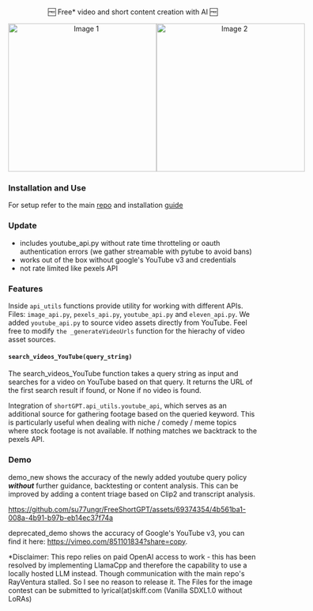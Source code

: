 #
<div align="center">

  🆓 Free* video and short content creation with AI 🆓

</div>

<div align="center">
  <div style="display: flex;">
    <img width="300" src="https://github.com/su77ungr/FreeShortGPT/assets/69374354/5701e291-d4b3-497e-aa84-f5c6339884e0" alt="Image 1">
    <img width="300" src="https://github.com/su77ungr/FreeShortGPT/assets/69374354/2b98b086-12cc-4dc0-bebd-c34fb856ad01" alt="Image 2">
  </div>
</div>


</div>


### Installation and Use

For setup refer to the main [repo](https://docs.shortgpt.ai/docs/how-to-install) and installation [guide](https://docs.shortgpt.ai/docs/how-to-install)
### Update 
- includes youtube_api.py without rate time throtteling or oauth authentication errors (we gather streamable with pytube to avoid bans)
- works out of the box without google's YouTube v3 and credentials
- not rate limited like pexels API

### Features 


Inside `api_utils` functions provide utility for working with different APIs. Files: `image_api.py`, `pexels_api.py`,  `youtube_api.py` and `eleven_api.py`. We added  `youtube_api.py` to source video assets directly from YouTube. Feel free to modify `the _generateVideoUrls` function for the hierachy of video asset sources. 

#### `search_videos_YouTube(query_string)`

The search_videos_YouTube function takes a query string as input and searches for a video on YouTube based on that query. It returns the URL of the first search result if found, or None if no video is found.

Integration of `shortGPT.api_utils.youtube_api`, which serves as an additional source for gathering footage based on the queried keyword. This is particularly useful when dealing with niche / comedy / meme topics where stock footage is not available. If nothing matches we backtrack to the pexels API. 


### Demo

demo_new shows the accuracy of the newly added youtube query policy ***without*** further guidance, backtesting or content analysis. This can be improved by adding a content triage based on Clip2 and transcript analysis. 



https://github.com/su77ungr/FreeShortGPT/assets/69374354/4b561ba1-008a-4b91-b97b-eb14ec37f74a



deprecated_demo shows the accuracy of Google's YouTube v3, you can find it here: https://vimeo.com/851101834?share=copy.

*Disclaimer: This repo relies on paid OpenAI access to work - this has been resolved by implementing LlamaCpp and therefore the capability to use a locally hosted LLM instead. Though communication with the main repo's RayVentura stalled. So I see no reason to release it. The Files for the image contest can be submitted to lyrical(at)skiff.com (Vanilla SDXL1.0 without LoRAs) 
